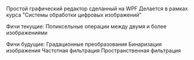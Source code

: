 Простой графический редактор сделанный на WPF
Делается в рамках курса "Системы обработки цифровых изображений"

Фичи текущие:
Попиксельные операции между двумя и более изображениями

Фичи будущие:
Градационные преобразования
Бинаризация изображения
Частотная фильтрация
Пространственная фильтрация

